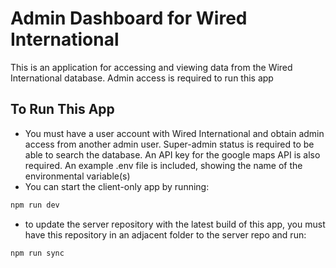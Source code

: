 # Admin Dashboard for Wired International
This is an application for accessing and viewing data from the Wired International database. Admin access is required to run this app

## To Run This App
- You must have a user account with Wired International and obtain admin access from another admin user. Super-admin status is required to be able to search the database.  An API key for the google maps API is also required. An example .env file is included, showing the name of the environmental variable(s)
- You can start the client-only app by running: 
```bash
npm run dev
```
- to update the server repository with the latest build of this app, you must have this repository in an adjacent folder to the server repo and run: 
```bash
npm run sync
```



